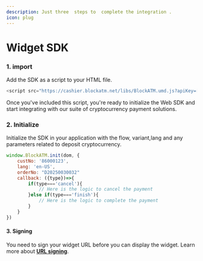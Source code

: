 ```yaml
---
description: Just three  steps to  complete the integration .
icon: plug
---
```


# Widget SDK

### 1. import

Add the SDK as a script to your HTML file.

```javascript
<script src="https://cashier.blockatm.net/libs/BlockATM.umd.js?apiKey=[API_KEY]"></script>
```

Once you've included this script, you're ready to initialize the Web SDK and start integrating with our suite of cryptocurrency payment solutions.

### 2. Initialize

Initialize the SDK in your application with the flow, variant,lang and any parameters related to deposit cryptocurrency.

```javascript
window.BlockATM.init(dom, {
    custNo: '86000123',
    lang: 'en-US',
    orderNo: "D20250030032"
    callback: ({type})=>{
        if(type==='cancel'){
            // Here is the logic to cancel the payment
        }else if(type==='finish'){
            // Here is the logic to complete the payment
        }
    }
})
```

#### 3. Signing

You need to sign your widget URL before you can display the widget. Learn more about [**URL signing**](can-shu-qian-ming.md).
